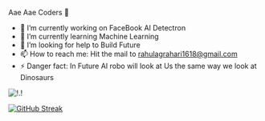 Aae Aae Coders 👋



- 🔭 I’m currently working on FaceBook AI Detectron
- 🌱 I’m currently learning Machine Learning
- 🤔 I’m looking for help to Build Future
- 📫 How to reach me: Hit the mail to rahulagrahari1618@gmail.com
- ⚡ Danger fact: In Future AI robo will look at Us the same way we look at Dinosaurs



![!.!](https://user-images.githubusercontent.com/66835286/133874098-2d08e581-d2b8-4a9f-bbb0-3f42583fa2de.png)

[![GitHub Streak](http://github-readme-streak-stats.herokuapp.com?user=BrooCode&theme=dark&hide_border=true)](https://git.io/streak-stats)

 
